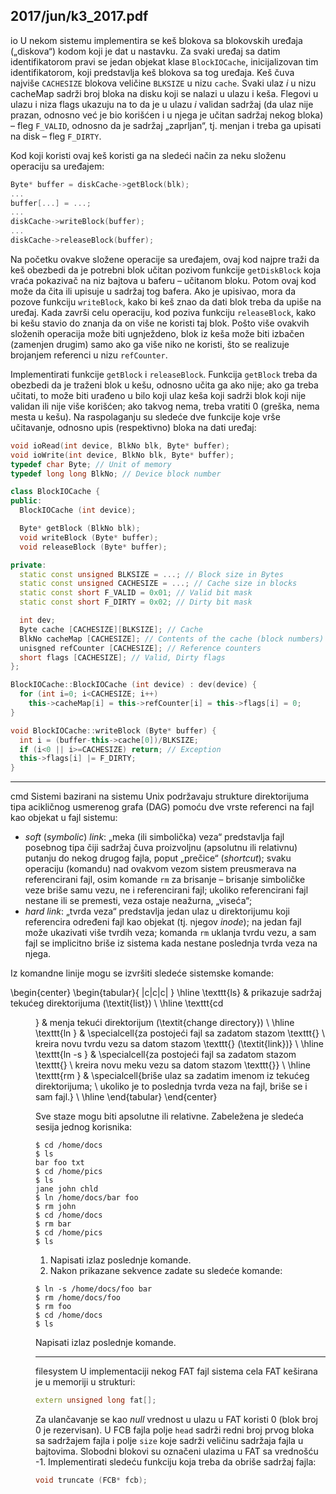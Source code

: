 2017/jun/k3_2017.pdf
--------------------------------------------------------------------------------
io
U nekom sistemu implementira se keš blokova sa blokovskih uređaja („diskova“) kodom koji
je dat u nastavku.  Za svaki uređaj sa datim identifikatorom pravi se jedan objekat klase
`BlockIOCache`, inicijalizovan tim identifikatorom, koji predstavlja keš blokova sa tog uređaja.
Keš čuva najviše `CACHESIZE` blokova veličine `BLKSIZE`  u nizu `cache`. Svaki ulaz *i* u nizu
cacheMap sadrži broj bloka na disku koji se nalazi u ulazu i keša. Flegovi u ulazu i niza flags
ukazuju na to da je u ulazu *i* validan sadržaj (da ulaz nije prazan, odnosno već je bio korišćen
i u njega je učitan sadržaj nekog bloka) – fleg `F_VALID`, odnosno da je sadržaj „zaprljan“, tj.
menjan i treba ga upisati na disk – fleg `F_DIRTY`.

Kod koji koristi ovaj keš koristi ga na sledeći način za neku složenu operaciju sa uređajem:
```cpp
Byte* buffer = diskCache->getBlock(blk);
...
buffer[...] = ...;
...
diskCache->writeBlock(buffer);
...
diskCache->releaseBlock(buffer);
```
Na početku ovakve složene operacije sa uređajem, ovaj kod najpre traži da keš obezbedi da je
potrebni blok učitan pozivom funkcije `getDiskBlock` koja vraća pokazivač na niz bajtova u
baferu – učitanom bloku. Potom ovaj kod može da čita ili upisuje u sadržaj tog bafera. Ako je
upisivao, mora da pozove funkciju `writeBlock`, kako bi keš znao da dati blok treba da upiše
na uređaj. Kada završi celu operaciju, kod poziva funkciju `releaseBlock`, kako bi kešu stavio
do znanja da on više ne koristi taj blok.  Pošto više ovakvih složenih operacija može biti
ugnježdeno,  blok iz keša može biti izbačen (zamenjen drugim) samo ako ga više niko ne
koristi, što se realizuje brojanjem referenci u nizu `refCounter`.

Implementirati funkcije `getBlock` i `releaseBlock`. Funkcija `getBlock` treba da obezbedi da
je traženi blok u kešu, odnosno učita ga ako nije; ako ga treba učitati, to može biti urađeno u
bilo koji ulaz keša koji sadrži blok koji nije validan ili nije više korišćen; ako takvog nema,
treba vratiti 0 (greška, nema mesta u kešu). Na raspolaganju su sledeće dve funkcije koje vrše
učitavanje, odnosno upis (respektivno) bloka na dati uređaj:
```cpp
void ioRead(int device, BlkNo blk, Byte* buffer);
void ioWrite(int device, BlkNo blk, Byte* buffer);
typedef char Byte; // Unit of memory
typedef long long BlkNo; // Device block number

class BlockIOCache {
public:
  BlockIOCache (int device);

  Byte* getBlock (BlkNo blk);
  void writeBlock (Byte* buffer);
  void releaseBlock (Byte* buffer);

private:
  static const unsigned BLKSIZE = ...; // Block size in Bytes
  static const unsigned CACHESIZE = ...; // Cache size in blocks
  static const short F_VALID = 0x01; // Valid bit mask
  static const short F_DIRTY = 0x02; // Dirty bit mask

  int dev;
  Byte cache [CACHESIZE][BLKSIZE]; // Cache
  BlkNo cacheMap [CACHESIZE]; // Contents of the cache (block numbers)
  unisgned refCounter [CACHESIZE]; // Reference counters
  short flags [CACHESIZE]; // Valid, Dirty flags
};

BlockIOCache::BlockIOCache (int device) : dev(device) {
  for (int i=0; i<CACHESIZE; i++)
    this->cacheMap[i] = this->refCounter[i] = this->flags[i] = 0;
}

void BlockIOCache::writeBlock (Byte* buffer) {
  int i = (buffer-this->cache[0])/BLKSIZE;
  if (i<0 || i>=CACHESIZE) return; // Exception
  this->flags[i] |= F_DIRTY;
}
```

--------------------------------------------------------------------------------
cmd
Sistemi bazirani na sistemu Unix podržavaju strukture direktorijuma tipa acikličnog
usmerenog grafa (DAG) pomoću dve vrste referenci na fajl kao objekat u fajl sistemu:

- *soft* (*symbolic*) *link*: „meka (ili simbolička) veza“ predstavlja fajl posebnog tipa čiji
sadržaj čuva proizvoljnu (apsolutnu ili relativnu) putanju do nekog drugog fajla, poput
„prečice“  (*shortcut*);  svaku operaciju (komandu)  nad ovakvom vezom sistem
preusmerava na referencirani fajl, osim komande `rm` za brisanje – brisanje simboličke
veze briše samu vezu, ne i referencirani fajl; ukoliko referencirani fajl nestane ili se
premesti, veza ostaje neažurna, „viseća“;
- *hard link*: „tvrda veza“ predstavlja jedan ulaz u direktorijumu koji referencira određeni
fajl kao objekat (tj.  njegov *inode*);  na jedan fajl može ukazivati više tvrdih veza;
komanda `rm` uklanja tvrdu vezu, a sam fajl se implicitno briše iz sistema kada nestane
poslednja tvrda veza na njega.

Iz komandne linije mogu se izvršiti sledeće sistemske komande:

\begin{center}
\begin{tabular}{ |c|c|c| }
\hline
\texttt{ls} & prikazuje sadržaj tekućeg direktorijuma (\textit{list}) \\
\hline
\texttt{cd <dir>} & menja tekući direktorijum (\textit{change directory}) \\
\hline
\texttt{ln <src> <dst>} & \specialcell{za postojeći fajl sa zadatom stazom \texttt{<src>} \\ kreira novu tvrdu vezu sa datom stazom \texttt{<dst>} (\textit{link})} \\
\hline
\texttt{ln -s <src> <dst>} & \specialcell{za postojeći fajl sa zadatom stazom \texttt{<src>} \\ kreira novu meku vezu sa datom stazom \texttt{<dst>}} \\
\hline
\texttt{rm <file>} & \specialcell{briše ulaz sa zadatim imenom iz tekućeg direktorijuma; \\ ukoliko je to poslednja tvrda veza na fajl, briše se i sam fajl.} \\
\hline
\end{tabular}
\end{center}

Sve staze mogu biti apsolutne ili relativne. Zabeležena je sledeća sesija jednog korisnika:

```shell
$ cd /home/docs
$ ls
bar foo txt
$ cd /home/pics
$ ls
jane john chld
$ ln /home/docs/bar foo
$ rm john
$ cd /home/docs
$ rm bar
$ cd /home/pics
$ ls
```

1. Napisati izlaz poslednje komande.
2. Nakon prikazane sekvence zadate su sledeće komande:
```shell
$ ln -s /home/docs/foo bar
$ rm /home/docs/foo
$ rm foo
$ cd /home/docs
$ ls
```
Napisati izlaz poslednje komande.

--------------------------------------------------------------------------------
filesystem
U implementaciji nekog FAT fajl sistema cela FAT keširana je u memoriji u strukturi:
```cpp
extern unsigned long fat[];
```
Za ulančavanje se kao *null* vrednost u ulazu u FAT koristi 0 (blok broj 0 je rezervisan). U
FCB fajla polje `head` sadrži redni broj prvog bloka sa sadržajem fajla i polje `size` koje sadrži
veličinu sadržaja fajla u bajtovima.  Slobodni blokovi su označeni ulazima u FAT sa
vrednošću -1. Implementirati sledeću funkciju koja treba da obriše sadržaj fajla:
```cpp
void truncate (FCB* fcb);
```
